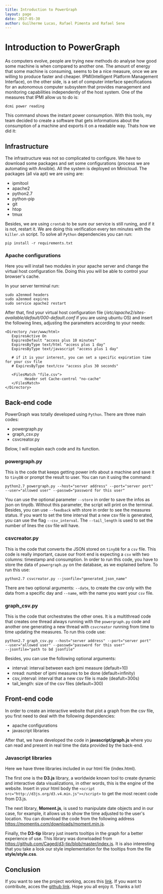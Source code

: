 ```yaml
---
title: Introduction to PowerGraph
layout: page 
date: 2017-05-30
author: Guilherme Lucas, Rafael Pimenta and Rafael Sene
---
```


# Introduction to PowerGraph  
As computers evolve, people are trying new methods do analyse how good some machine
is when compared to another one. The amount of energy that some machine is 
consuming, seems to be a nice measure, once we are willing to produce faster and
cheaper. 
IPMI(Intelligent Platform Management Interface), on the other side,
is a set of computer interface specifications for an autonomous computer 
subsystem that provides management and monitoring capabilities independently 
of the host system. One of the measures that IPMI allow us to do is:   
```
dcmi power reading
```
This command shows the instant power consumption. With this tools, my team decided
to create a software that gets informations about the consumption of a machine
and exports it on a readable way. Thats how we did it:

## Infrastructure
The infrastructure was not so complicated to configure. We have to download some
packages and set some configurations (process we are automating with Ansible). All
the system is deployed on Minicloud. The packages (all via apt) we are using are:   

- ipmitool
- apache2
- python2.7
- python-pip
- git 
- htop
- tmux

Besides, we are using ```crontab``` to be sure our service is still runing, and if 
it is not, restart it. We are doing this verification every ten minutes with the
```killer.sh``` script. 
To solve all ```Python``` dependencies you can run:   

```
pip install -r requirements.txt
```
### Apache configurations
Here you will install two modules in your apache server and change the virtual
host configuration file. Doing this you will be able to control your browser's cache.

In your server terminal run:
```
sudo a2enmod headers
sudo a2enmod expires
sudo service apache2 restart
```
After that, find your virtual host configuration file
(*/etc/apache2/sites-available/default/000-default.conf* if you are using ubuntu OS)
and insert the following lines, adjusting the parameters according to your needs:

```
<Directory /var/www/html>
   ExpiresActive On
   ExpiresDefault "access plus 10 minutes"
   ExpiresByType text/html "access plus 1 day"
   ExpiresByType text/javascript "access plus 1 day"

   # if it is your interest, you can set a specific expiration time for your csv file
   # ExpiresByType text/csv "access plus 30 seconds"

   <FilesMatch "file.csv">
         Header set Cache-control "no-cache"
   </FilesMatch>
</Directory>
```
## Back-end code
PowerGraph was totally developed using ```Python```. There are three main codes:   

- powergraph.py
- graph_csv.py
- csvcreator.py

Below, I will explain each code and its function.

### powergraph.py   
This is the code that keeps getting power info about a machine and save it to 
```tinyDB``` or prompt the result to user. You can run it using the command:

```
python2.7 powergraph.py --host="server address" --port="server port" 
--user="allowed user" --passwd="password for this user"
```
You can use the optional parameter ```--store``` in order to save the infos 
as json on tinydb. Without this parameter, the script will print on the terminal. 
Besides, you can use ```--feedback``` with store in order to see the measures 
status. 
If you want to set the time interval that a new csv file is generated, you can 
use the flag ```--csv_interval```. The ```--tail_length``` is used to set the 
number of lines the csv file will have.

### csvcreator.py   
This is the code that converts the JSON stored on ```tinyDB``` for a ```csv```
file. This code is really important, cause our front end is expecting a ```csv``` 
with two columns: timestamp and consumption.
In order to run this code, you have to store the data of ```powergraph.py``` on the
database, as we explained before. To run this use:

```
python2.7 csvcreator.py --jsonfile="generated_json_name"
```

There are two optional arguments: ```--date```, to create the csv only with 
the data from a specific day and ```--name```, with the name you want your 
```csv``` file.

### graph_csv.py
This is the code that orchestrates the other ones. It is a multithread code that 
creates one thread always running with the ```powergraph.py``` code and another 
one generating a new thread with ```csvcreator``` running from time to time
updating the measures. To run this code use:

```
python2.7 graph_csv.py --host="server address" --port="server port" 
--user="allowed user" --passwd="password for this user" 
--jsonfile="path to bd jsonfile"
```

Besides, you can use the following optional arguments:   

- interval: interval between each ipmi measure (default=10)
- nread: number of ipmi measures to be done (default=infinity)
- csv_interval: interval that a new csv file is made (deafult=300s)
- tail_length: size of the csv files (default=300)

## Front-end code
In order to create an interactive website that plot a graph from the csv file,
you first need to deal with the following dependencies:

- apache configurations
- javascript libraries

After that, we have developed the code in **javascript/graph.js** where
you can read and present in real time the data provided by the back-end.

### Javascript libraries
Here we have three libraries included in our html file (index.html).

The first one is the **D3.js** library, a worldwide known tool to create
dynamic and interactive data visualizations, in other words, this is the engine
of the website. Insert in your html body the `<script src="http://d3js.org/d3.v4.min.js"></script>`
to get the most recent code from D3.js.

The next library, **Moment.js**, is used to manipulate date objects and in our
case, for example, it allows us to show the time adjusted to the user's location.
You can download the code from the following address https://momentjs.com/downloads/moment.min.js.

Finally, the **D3-tip** library just inserts tooltips in the graph for a better experience of use. This library was donwloaded from https://github.com/Caged/d3-tip/blob/master/index.js. It is also interesting that you take a look our style implementation for the tooltips from the file **style/style.css**.

## Conclusion  
If you want to see the project working, acces this 
[link](http://oplab134.parqtec.unicamp.br/powergraph). If you want to contribute, acces the 
[github link](https://github.com/Unicamp-OpenPower/powergraph). Hope you all enjoy 
it. Thanks a lot!
